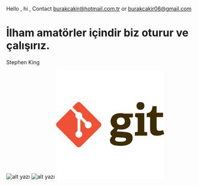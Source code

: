 Hello , hi ,
Contact 
burakcakir@hotmail.com.tr 
or
burakcakir06@gmail.com

# İlham amatörler içindir biz oturur ve çalışırız.
 Stephen King
 

 ![alt yazı](https://developer.apple.com/design/human-interface-guidelines/macos/images/app-icon-realistic-materials_2x.png) ![alt yazı]( https://encrypted-tbn0.gstatic.com/images?q=tbn:ANd9GcRBOJTkNTgGOCxGOSE7yjU_AoAwTp_BwT8JYlvSrpRpl3ucrkf0qfL_gG16tDgq2CCXuIE&usqp=CAU) ![alt yazı](https://raw.githubusercontent.com/github/explore/80688e429a7d4ef2fca1e82350fe8e3517d3494d/topics/git/git.png)


 
 
